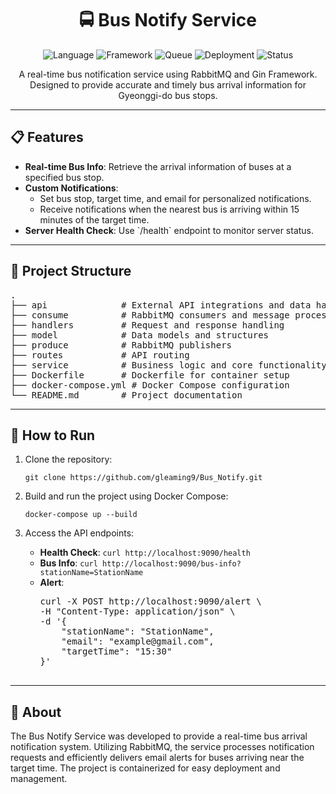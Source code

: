 <h1 align="center">🚍 Bus Notify Service</h1>
<p align="center">
    <img src="https://img.shields.io/badge/Language-Go-blue" alt="Language" />
    <img src="https://img.shields.io/badge/Framework-Gin-lightblue" alt="Framework" />
    <img src="https://img.shields.io/badge/Queue-RabbitMQ-orange" alt="Queue" />
    <img src="https://img.shields.io/badge/Deployment-Docker-yellow" alt="Deployment" />
    <img src="https://img.shields.io/badge/Status-Complete-green" alt="Status" />
</p>

<p align="center"> A real-time bus notification service using RabbitMQ and Gin Framework.<br> Designed to provide accurate and timely bus arrival information for Gyeonggi-do bus stops. </p>
<!--📢🕒-->
<hr/>

<h2>📋 Features</h2>

<ul>
    <li><b>Real-time Bus Info</b>: Retrieve the arrival information of buses at a specified bus stop.</li>
    <li><b>Custom Notifications</b>:
        <ul>
            <li>Set bus stop, target time, and email for personalized notifications.</li>
            <li>Receive notifications when the nearest bus is arriving within 15 minutes of the target time.</li>
        </ul>
    </li>
    <li><b>Server Health Check</b>: Use `/health` endpoint to monitor server status.</li>
</ul>

<hr/>

<h2>📂 Project Structure</h2>

<pre>
.
├── api              # External API integrations and data handling
├── consume          # RabbitMQ consumers and message processing
├── handlers         # Request and response handling
├── model            # Data models and structures
├── produce          # RabbitMQ publishers
├── routes           # API routing
├── service          # Business logic and core functionality
├── Dockerfile       # Dockerfile for container setup
├── docker-compose.yml # Docker Compose configuration
└── README.md        # Project documentation
</pre>

<hr/>

<h2>🚀 How to Run</h2>

<ol>
    <li>Clone the repository:</li>
    <pre><code>git clone https://github.com/gleaming9/Bus_Notify.git</code></pre>
    <li>Build and run the project using Docker Compose:</li>
    <pre><code>docker-compose up --build</code></pre>
    <li>Access the API endpoints:</li>
    <ul>
        <li><b>Health Check</b>: <code>curl http://localhost:9090/health</code></li>
        <li><b>Bus Info</b>: <code>curl http://localhost:9090/bus-info?stationName=StationName</code></li>
        <li><b>Alert</b>:
            <pre>
curl -X POST http://localhost:9090/alert \
-H "Content-Type: application/json" \
-d '{
    "stationName": "StationName",
    "email": "example@gmail.com",
    "targetTime": "15:30"
}'
            </pre>
        </li>
    </ul>
</ol>

<hr>

<h2>📖 About</h2>
<p>The Bus Notify Service was developed to provide a real-time bus arrival notification system. Utilizing RabbitMQ, the service processes notification requests and efficiently delivers email alerts for buses arriving near the target time. The project is containerized for easy deployment and management.</p>

